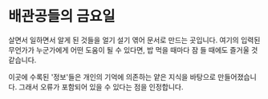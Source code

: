 # 배관공들의 금요일

살면서 일하면서 알게 된 것들을 얼기 설기 엮어 문서로 만드는 곳입니다.
여기의 입력된 무언가가 누군가에게 어떤 도움이 될 수 있다면,
밥 먹을 때마다 잠 들 때에도 즐거울 것 같습니다.

이곳에 수록된 '정보'들은 개인의 기억에 의존하는 얕은 지식을 바탕으로 만들어졌습니다. 
그래서 오류가 포함되어 있을 수 있다는 점을 인정합니다.

